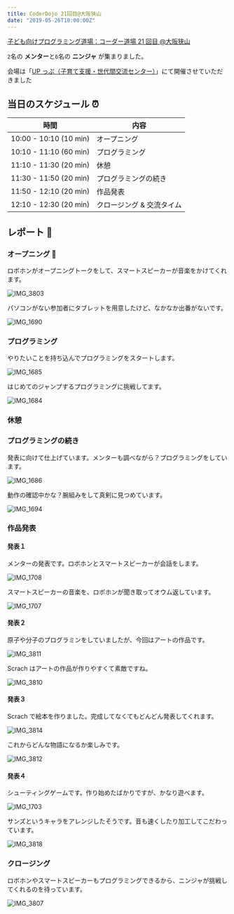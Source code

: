 ```yaml
---
title: CoderDojo 21回目@大阪狭山
date: "2019-05-26T10:00:00Z"
---
```


[子ども向けプログラミング道場：コーダー道場 21 回目 @大阪狭山](https://coderdojo-hommachi.doorkeeper.jp/events/90142)

`2`名の **メンター**と`6`名の **ニンジャ** が集まりました。

会場は「[UP っぷ（子育て支援・世代間交流センター）](http://www.city.osakasayama.osaka.jp/kosodate_kyoiku/kosodate/upp_kosodatesiensedaikankouryuusenta1/index.html)」にて開催させていただきました

## 当日のスケジュール ⏰

| 時間                   | 内容                      |
| ---------------------- | ------------------------- |
| 10:00 - 10:10 (10 min) | オープニング              |
| 10:10 - 11:10 (60 min) | プログラミング            |
| 11:10 - 11:30 (20 min) | 休憩                      |
| 11:30 - 11:50 (20 min) | プログラミングの続き      |
| 11:50 - 12:10 (20 min) | 作品発表                  |
| 12:10 - 12:30 (20 min) | クロージング & 交流タイム |

## レポート 📝

### オープニング 🎉

ロボホンがオープニングトークをして、スマートスピーカーが音楽をかけてくれます。

![IMG_3803](./IMG_3803.jpg)

パソコンがない参加者にタブレットを用意したけど、なかなか出番がないです。

![IMG_1690](./IMG_1690.jpg)

### プログラミング

やりたいことを持ち込んでプログラミングをスタートします。

![IMG_1685](./IMG_1685.jpg)

はじめてのジャンプするプログラミングに挑戦してます。

![IMG_1684](./IMG_1684.jpg)

### 休憩

### プログラミングの続き

発表に向けて仕上げています。メンターも調べながら？プログラミングをしています。

![IMG_1686](./IMG_1686.jpg)

動作の確認中かな？腕組みをして真剣に見つめています。

![IMG_1694](./IMG_1694.jpg)

### 作品発表

#### 発表１

メンターの発表です。ロボホンとスマートスピーカーが会話をします。

![IMG_1708](./IMG_1708.jpg)

スマートスピーカーの音楽を、ロボホンが聞き取ってオウム返しています。

![IMG_1707](./IMG_1707.jpg)

#### 発表２

原子や分子のプログラミンをしていましたが、今回はアートの作品です。

![IMG_3811](./IMG_3811.jpg)

Scrach はアートの作品が作りやすくて素敵ですね。

![IMG_3810](./IMG_3810.jpg)

#### 発表３

Scrach で絵本を作りました。完成してなくてもどんどん発表してくれます。

![IMG_3814](./IMG_3814.jpg)

これからどんな物語になるか楽しみです。

![IMG_3812](./IMG_3812.jpg)

#### 発表４

シューティングゲームです。作り始めたばかりですが、かなり遊べます。

![IMG_1703](./IMG_1703.jpg)

サンズというキャラをアレンジしたそうです。音も速くしたり加工してこだわっています。

![IMG_3818](./IMG_3818.jpg)

### クロージング

ロボホンやスマートスピーカーもプログラミングできるから、ニンジャが挑戦してくれるのを待っています。

![IMG_3807](./IMG_3807.jpg)
